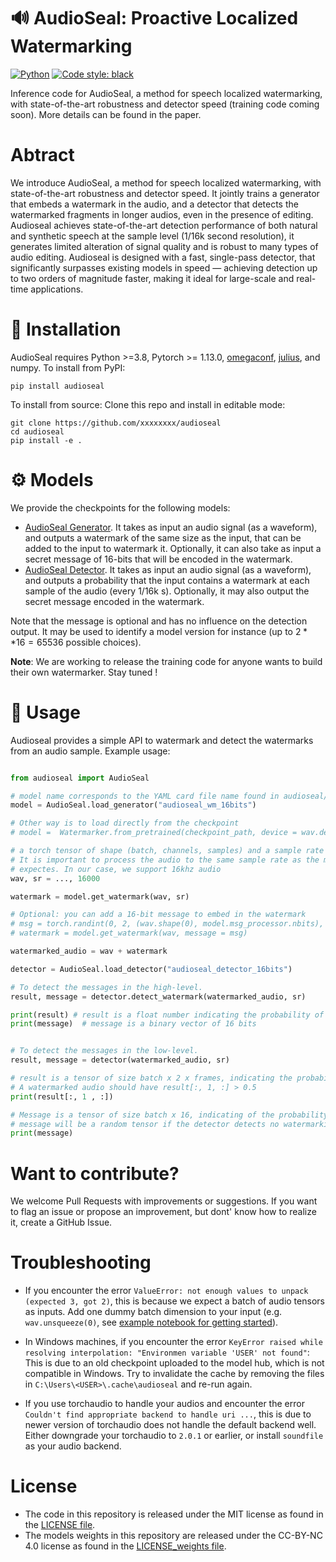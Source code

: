 # :loud_sound: AudioSeal: Proactive Localized Watermarking

<a href="https://www.python.org/"><img alt="Python" src="https://img.shields.io/badge/-Python 3.8+-blue?style=for-the-badge&logo=python&logoColor=white"></a>
<a href="https://black.readthedocs.io/en/stable/"><img alt="Code style: black" src="https://img.shields.io/badge/code%20style-black-black.svg?style=for-the-badge&labelColor=gray"></a>

Inference code for AudioSeal, a method for speech localized watermarking, with state-of-the-art robustness and detector speed (training code coming soon).
More details can be found in the paper.

# Abtract

We introduce AudioSeal, a method for speech localized watermarking, with state-of-the-art robustness and detector speed. It jointly trains a generator that embeds a watermark in the audio, and a detector that detects the watermarked fragments in longer audios, even in the presence of editing.
Audioseal achieves state-of-the-art detection performance of both natural and synthetic speech at the sample level (1/16k second resolution), it generates limited alteration of signal quality and is robust to many types of audio editing. 
Audioseal is designed with a fast, single-pass detector, that significantly surpasses existing models in speed — achieving detection up to two orders of magnitude faster, making it ideal for large-scale and real-time applications.

# :mate: Installation

AudioSeal requires Python >=3.8, Pytorch >= 1.13.0, [omegaconf](https://omegaconf.readthedocs.io/), [julius](https://pypi.org/project/julius/), and numpy. To install from PyPI:

```
pip install audioseal
```

To install from source: Clone this repo and install in editable mode:

```
git clone https://github.com/xxxxxxxx/audioseal
cd audioseal
pip install -e .
```

# :gear: Models

We provide the checkpoints for the following models:

- [AudioSeal Generator](src/audioseal/cards/audioseal_wm_16bits.yaml).
  It takes as input an audio signal (as a waveform), and outputs a watermark of the same size as the input, that can be added to the input to watermark it.
  Optionally, it can also take as input a secret message of 16-bits that will be encoded in the watermark.
- [AudioSeal Detector](src/audioseal/cards/audioseal_detector_16bits.yaml).
  It takes as input an audio signal (as a waveform), and outputs a probability that the input contains a watermark at each sample of the audio (every 1/16k s).
  Optionally, it may also output the secret message encoded in the watermark.

Note that the message is optional and has no influence on the detection output. It may be used to identify a model version for instance (up to $2**16=65536$ possible choices).

**Note**: We are working to release the training code for anyone wants to build their own watermarker. Stay tuned !

# :abacus: Usage

Audioseal provides a simple API to watermark and detect the watermarks from an audio sample. Example usage:

```python

from audioseal import AudioSeal

# model name corresponds to the YAML card file name found in audioseal/cards
model = AudioSeal.load_generator("audioseal_wm_16bits")

# Other way is to load directly from the checkpoint
# model =  Watermarker.from_pretrained(checkpoint_path, device = wav.device)

# a torch tensor of shape (batch, channels, samples) and a sample rate
# It is important to process the audio to the same sample rate as the model
# expectes. In our case, we support 16khz audio 
wav, sr = ..., 16000

watermark = model.get_watermark(wav, sr)

# Optional: you can add a 16-bit message to embed in the watermark
# msg = torch.randint(0, 2, (wav.shape(0), model.msg_processor.nbits), device=wav.device)
# watermark = model.get_watermark(wav, message = msg)

watermarked_audio = wav + watermark

detector = AudioSeal.load_detector("audioseal_detector_16bits")

# To detect the messages in the high-level.
result, message = detector.detect_watermark(watermarked_audio, sr)

print(result) # result is a float number indicating the probability of the audio being watermarked,
print(message)  # message is a binary vector of 16 bits


# To detect the messages in the low-level.
result, message = detector(watermarked_audio, sr)

# result is a tensor of size batch x 2 x frames, indicating the probability (positive and negative) of watermarking for each frame
# A watermarked audio should have result[:, 1, :] > 0.5
print(result[:, 1 , :])  

# Message is a tensor of size batch x 16, indicating of the probability of each bit to be 1.
# message will be a random tensor if the detector detects no watermarking from the audio
print(message)  
```

# Want to contribute?

 We welcome Pull Requests with improvements or suggestions.
 If you want to flag an issue or propose an improvement, but dont' know how to realize it, create a GitHub Issue.

# Troubleshooting

- If you encounter the error `ValueError: not enough values to unpack (expected 3, got 2)`, this is because we expect a batch of audio  tensors as inputs. Add one
dummy batch dimension to your input (e.g. `wav.unsqueeze(0)`, see [example notebook for getting started](examples/Getting_started.ipynb)).

- In Windows machines, if you encounter the error `KeyError raised while resolving interpolation: "Environmen variable 'USER' not found"`: This is due to an old checkpoint
uploaded to the model hub, which is not compatible in Windows. Try to invalidate the cache by removing the files in `C:\Users\<USER>\.cache\audioseal`
and re-run again.

- If you use torchaudio to handle your audios and encounter the error `Couldn't find appropriate backend to handle uri ...`, this is due to newer version of 
torchaudio does not handle the default backend well. Either downgrade your torchaudio to `2.0.1` or earlier, or install `soundfile` as your audio backend.

# License

- The code in this repository is released under the MIT license as found in the [LICENSE file](LICENSE).
- The models weights in this repository are released under the CC-BY-NC 4.0 license as found in the [LICENSE_weights file](LICENSE_weights).
